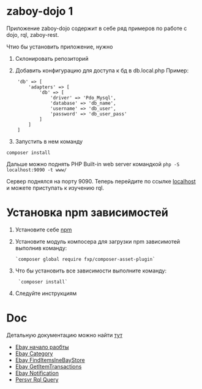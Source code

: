 # zaboy-dojo 1

Приложение zaboy-dojo содержит в себе ряд примеров по работе с dojo, rql, zaboy-rest.

Чтио бы установить приложение, нужно
1) Склонировать репозиторий

2) Добавить конфигурацию для доступа к бд в db.local.php 
Пример: 
```
    'db' => [
        'adapters' => [
            'db' => [
                'driver' => 'Pdo_Mysql',
                'database' => 'db_name',
                'username' => 'db_user',
                'password' => 'db_user_pass'
            ]
        ]
    ]
```

3) Запустить в нем команду 

`composer install`

Дальше можно поднять PHP Built-in web server командкой
`php -S localhost:9090 -t www/` 

Сервер поднялся на порту 9090.
Теперь перейдите по ссылке [localhost](http://localhost:9090/ "Localhost") и можете приступать к изучению rql.


# Установка npm зависимостей 

1) Установите себе [npm](https://www.npmjs.com/)

2) Установите модуль компосера для загрузки npm зависимотей выполнив команду:
       
       `composer global require fxp/composer-asset-plugin`

3) Что бы установить все зависимости выполните команду:
       
        `composer install`

4) Следуйте инструкциям

# Doc 

Детальную документацию можно найти [тут](doc/)

* [Ebay начало раобты](https://github.com/avz-cmf/zaboy-dojo/blob/master/doc/Ebay.md)
* [Ebay Category](https://github.com/avz-cmf/zaboy-dojo/blob/master/doc/Ebay%20Category.md)
* [Ebay FindItemsIneBayStore](https://github.com/avz-cmf/zaboy-dojo/blob/master/doc/Ebay%20FindItemsIneBayStore.md)
* [Ebay GetItemTransactions](https://github.com/avz-cmf/zaboy-dojo/blob/master/doc/Ebay%20GetItemTransactions.md)
* [Ebay Notification](https://github.com/avz-cmf/zaboy-dojo/blob/master/doc/Ebay%20Notification.md)
* [Persvr Rql Query](https://github.com/avz-cmf/zaboy-dojo/blob/master/doc/Persvr%20Rql%20Query.md)